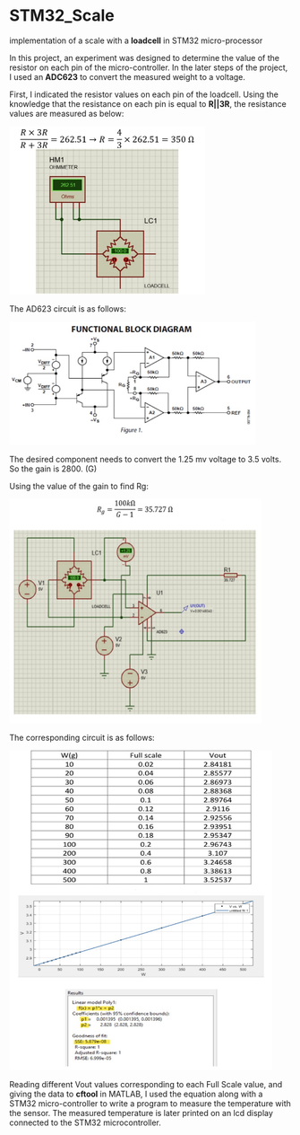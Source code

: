 # STM32_Scale
implementation of a scale with a **loadcell** in STM32 micro-processor


In this project, an experiment was designed to determine the value of the resistor on each pin of the micro-controller. In the later steps of the project, I used an **ADC623** to convert the measured weight to a voltage.

First, I indicated the resistor values on each pin of the loadcell. Using the knowledge that the resistance on each pin is equal to **R||3R**, the resistance values are measured as below:

<img src="images/IMG_4969.jpg" width="350" height="300">

The AD623 circuit is as follows:

<img src="images/IMG_4970.jpg" width="440" height="220">

The desired component needs to convert the 1.25 mv voltage to 3.5 volts. So the gain is 2800. (G)

Using the value of the gain to find Rg:

<img src="images/IMG_4971.jpg" width="450" height="400">

The corresponding circuit is as follows:

<img src="images/IMG_4972.jpg" width="470" height="570">

Reading different Vout values corresponding to each Full Scale value, and giving the data to **cftool** in MATLAB, I used the equation along with a STM32 micro-controller to write a program to measure the temperature with the sensor. The measured temperature is later printed on an lcd display connected to the STM32 microcontroller.
